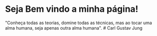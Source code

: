 # Seja Bem vindo  a minha página!
"Conheça todas as teorias, domine todas as técnicas, mas ao tocar uma alma humana, seja apenas outra alma humana".
      # Carl Gustav Jung
